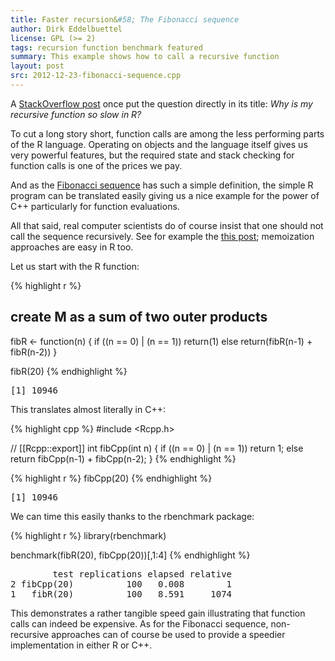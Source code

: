 ```yaml
---
title: Faster recursion&#58; The Fibonacci sequence
author: Dirk Eddelbuettel
license: GPL (>= 2)
tags: recursion function benchmark featured
summary: This example shows how to call a recursive function
layout: post
src: 2012-12-23-fibonacci-sequence.cpp
---
```

A [StackOverflow post](http://stackoverflow.com/questions/6807068/why-is-my-recursive-function-so-slow-in-r)
once put the question directly in its title: <em>Why is my recursive function so slow in R?</em>

To cut a long story short, function calls are among the less
performing parts of the R language. Operating on objects and the
language itself gives us very powerful features, but the required state
and stack checking for function calls is one of the prices we pay.

And as the [Fibonacci
sequence](http://en.wikipedia.org/wiki/Fibonacci_number) has such a
simple definition, the simple R program can be translated easily
giving us a nice example for the power of C++ particularly for function evaluations.

All that said, real computer scientists do of course insist that 
one should not call the sequence recursively. See for example the 
[this post](http://bosker.wordpress.com/2011/04/29/the-worst-algorithm-in-the-world/);
memoization approaches are easy in R too.

Let us start with the R function:



{% highlight r %}
## create M as a sum of two outer products
fibR <- function(n) {
    if ((n == 0) | (n == 1)) 
        return(1)
    else
        return(fibR(n-1) + fibR(n-2))
}

fibR(20)
{% endhighlight %}



<pre class="output">
[1] 10946
</pre>


This translates almost literally in C++:

{% highlight cpp %}
#include <Rcpp.h>

// [[Rcpp::export]]
int fibCpp(int n) {
    if ((n == 0) | (n == 1)) 
        return 1;
    else
        return fibCpp(n-1) + fibCpp(n-2);
}
{% endhighlight %}


{% highlight r %}
fibCpp(20)
{% endhighlight %}



<pre class="output">
[1] 10946
</pre>


We can time this easily thanks to the rbenchmark package:

{% highlight r %}
library(rbenchmark)

benchmark(fibR(20), fibCpp(20))[,1:4]
{% endhighlight %}



<pre class="output">
        test replications elapsed relative
2 fibCpp(20)          100   0.008        1
1   fibR(20)          100   8.591     1074
</pre>


This demonstrates a rather tangible speed gain illustrating that
function calls can indeed be expensive.  As for the Fibonacci
sequence, non-recursive approaches can of course be used to provide
a speedier implementation in either R or C++.
